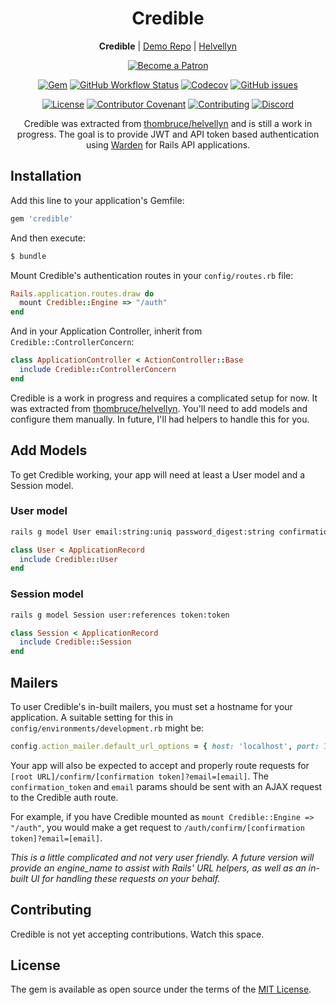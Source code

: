 <h1 id="credible" align="center">Credible</h1>

<p align="center"><strong>Credible</strong> | <a href="https://github.com/thombruce/credible-demo">Demo Repo</a> | <a href="https://github.com/thombruce/helvellyn">Helvellyn</a></p>

<p align="center"><a href="https://www.patreon.com/thombruce"><img src="https://c5.patreon.com/external/logo/become_a_patron_button.png" alt="Become a Patron"></a></p>

<p align="center"><a href="https://rubygems.org/gems/credible"><img src="https://img.shields.io/gem/v/credible?logo=rubygems" alt="Gem"></a>
<a href="https://github.com/thombruce/credible/actions"><img src="https://img.shields.io/github/workflow/status/thombruce/credible/CI?logo=github" alt="GitHub Workflow Status"></a>
<a href="https://codecov.io/gh/thombruce/credible"><img src="https://img.shields.io/codecov/c/github/thombruce/credible?logo=codecov" alt="Codecov"></a>
<a href="https://github.com/thombruce/credible/issues"><img src="https://img.shields.io/github/issues-raw/thombruce/credible?logo=github" alt="GitHub issues"></a></p>

<p align="center"><a href="MIT-LICENSE"><img src="https://img.shields.io/badge/license-MIT-green.svg" alt="License"></a>
<a href="CODE_OF_CONDUCT.md"><img src="https://img.shields.io/badge/Contributor%20Covenant-v1.4%20adopted-ff69b4.svg" alt="Contributor Covenant"></a>
<a href="CONTRIBUTING.md"><img src="https://img.shields.io/badge/contributions-welcome-blue.svg" alt="Contributing"></a>
<a href="https://discord.gg/YMU87db"><img src="https://img.shields.io/discord/697123984231366716?color=7289da&label=chat&logo=discord" alt="Discord"></a></p>

<p align="center">Credible was extracted from <a href="https://github.com/thombruce/helvellyn">thombruce/helvellyn</a> and is still a work in progress. The goal is to provide JWT and API token based authentication using <a href="https://github.com/wardencommunity/warden/">Warden</a> for Rails API applications.</p>

## Installation

Add this line to your application's Gemfile:

```ruby
gem 'credible'
```

And then execute:
```bash
$ bundle
```

Mount Credible's authentication routes in your `config/routes.rb` file:

```ruby
Rails.application.routes.draw do
  mount Credible::Engine => "/auth"
end
```

And in your Application Controller, inherit from `Credible::ControllerConcern`:

```ruby
class ApplicationController < ActionController::Base
  include Credible::ControllerConcern
end
```

Credible is a work in progress and requires a complicated setup for now. It was extracted from [thombruce/helvellyn](https://github.com/thombruce/helvellyn). You'll need to add models and configure them manually. In future, I'll had helpers to handle this for you.

## Add Models

To get Credible working, your app will need at least a User model and a Session model.

### User model

```bash
rails g model User email:string:uniq password_digest:string confirmation_token:token confirmed_at:datetime
```

```ruby
class User < ApplicationRecord
  include Credible::User
end
```

### Session model

```bash
rails g model Session user:references token:token
```

```ruby
class Session < ApplicationRecord
  include Credible::Session
end
```

## Mailers

To user Credible's in-built mailers, you must set a hostname for your application. A suitable setting for this in `config/environments/development.rb` might be:

```ruby
config.action_mailer.default_url_options = { host: 'localhost', port: 3000 }
```

Your app will also be expected to accept and properly route requests for `[root URL]/confirm/[confirmation token]?email=[email]`. The `confirmation_token` and `email` params should be sent with an AJAX request to the Credible auth route.

For example, if you have Credible mounted as `mount Credible::Engine => "/auth"`, you would make a get request to `/auth/confirm/[confirmation token]?email=[email]`.

_This is a little complicated and not very user friendly. A future version will provide an engine_name to assist with Rails' URL helpers, as well as an in-built UI for handling these requests on your behalf._

## Contributing

Credible is not yet accepting contributions. Watch this space.

## License

The gem is available as open source under the terms of the [MIT License](https://opensource.org/licenses/MIT).
